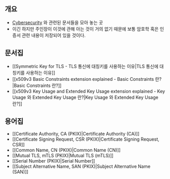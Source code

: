 ## 개요

- [Cybersecurity](https://www.cisco.com/c/en/us/products/security/what-is-cybersecurity.html) 와 관련된 문서들을 모아 놓는 곳
- 이긴 하지만 주인장이 이것에 관해 아는 것이 거의 없기 때문에 보통 암호학 혹은 인증서 관련 내용이 저장되어 있을 것이다.

## 문서집

- [[Symmetric Key for TLS - TLS 통신에 대칭키를 사용하는 이유|TLS 통신에 대칭키를 사용하는 이유]]
- [[x509v3 Basic Constraints extension explained - Basic Constraints 란?|Basic Constraints 란?]]
- [[x509v3 Key Usage and Extended Key Usage extension explained - Key Usage 와 Extended Key Usage 란?|Key Usage 와 Extended Key Usage 란?]]

## 용어집

- [[Certificate Authority, CA (PKIX)|Certificate Authority (CA)]]
- [[Certificate Signing Request, CSR (PKIX)|Certificate Signing Request, CSR]]
- [[Common Name, CN (PKIX)|Common Name (CN)]]
- [[Mutual TLS, mTLS (PKIX)|Mutual TLS (mTLS)]]
- [[Serial Number (PKIX)|Serial Number]]
- [[Subject Alternative Name, SAN (PKIX)|Subject Alternative Name (SAN)]]